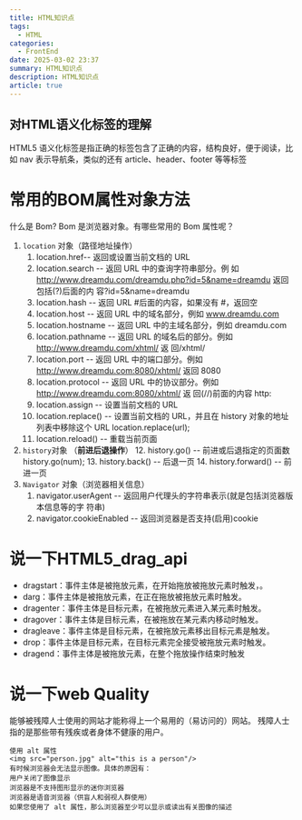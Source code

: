 ```yaml
---
title: HTML知识点
tags:
  - HTML
categories:
  - FrontEnd
date: 2025-03-02 23:37
summary: HTML知识点
description: HTML知识点
article: true
---
```


## 对HTML语义化标签的理解

HTML5 语义化标签是指正确的标签包含了正确的内容，结构良好，便于阅读，比如 nav 表示导航条，类似的还有 article、header、footer 等等标签


# 常用的BOM属性对象方法

什么是 Bom? Bom 是浏览器对象。有哪些常用的 Bom 属性呢？

1. `location` 对象（路径地址操作）
   1. location.href-- 返回或设置当前文档的 URL 
   2. location.search -- 返回 URL 中的查询字符串部分。例 如 http://www.dreamdu.com/dreamdu.php?id=5&name=dreamdu 返回包括(?)后面的内 容?id=5&name=dreamdu
   3. location.hash -- 返回 URL #后面的内容，如果没有 #，返回空 
   4. location.host -- 返回 URL 中的域名部分，例如 www.dreamdu.com 
   5. location.hostname -- 返回 URL 中的主域名部分，例如 dreamdu.com 
   6. location.pathname -- 返回 URL 的域名后的部分。例如 http://www.dreamdu.com/xhtml/ 返 回/xhtml/
   7. location.port -- 返回 URL 中的端口部分。例如 http://www.dreamdu.com:8080/xhtml/ 返回 8080 
   8. location.protocol -- 返回 URL 中的协议部分。例如 http://www.dreamdu.com:8080/xhtml/ 返 回(//)前面的内容 http:
   9. location.assign -- 设置当前文档的 URL
   10. location.replace() -- 设置当前文档的 URL，并且在 history 对象的地址列表中移除这个 URL location.replace(url); 
   11. location.reload() -- 重载当前页面
2. `history`对象 （**前进后退操作**）
   12. history.go() -- 前进或后退指定的页面数 history.go(num); 
   13. history.back() -- 后退一页 
   14. history.forward() -- 前进一页
3. `Navigator` 对象（浏览器相关信息）
   1. navigator.userAgent -- 返回用户代理头的字符串表示(就是包括浏览器版本信息等的字 符串) 
   2. navigator.cookieEnabled -- 返回浏览器是否支持(启用)cookie

# 说一下HTML5_drag_api

- dragstart：事件主体是被拖放元素，在开始拖放被拖放元素时触发，。 
- darg：事件主体是被拖放元素，在正在拖放被拖放元素时触发。 
- dragenter：事件主体是目标元素，在被拖放元素进入某元素时触发。 
- dragover：事件主体是目标元素，在被拖放在某元素内移动时触发。 
- dragleave：事件主体是目标元素，在被拖放元素移出目标元素是触发。 
- drop：事件主体是目标元素，在目标元素完全接受被拖放元素时触发。 
- dragend：事件主体是被拖放元素，在整个拖放操作结束时触发


# 说一下web Quality

能够被残障人士使用的网站才能称得上一个易用的（易访问的）网站。 残障人士指的是那些带有残疾或者身体不健康的用户。 

```text
使用 alt 属性
<img src="person.jpg" alt="this is a person"/>
有时候浏览器会无法显示图像。具体的原因有：
用户关闭了图像显示
浏览器是不支持图形显示的迷你浏览器
浏览器是语音浏览器（供盲人和弱视人群使用）
如果您使用了 alt 属性，那么浏览器至少可以显示或读出有关图像的描述
```
